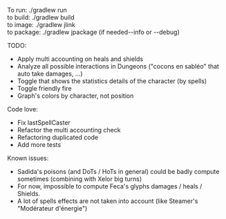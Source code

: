 To run: ./gradlew run  
to build: ./gradlew build  
to image: ./gradlew jlink  
to package: ./gradlew jpackage (if needed--info or --debug)

TODO:
- Apply multi accounting on heals and shields
- Analyze all possible interactions in Dungeons ("cocons en sabléo" that auto take damages, ...)
- Toggle that shows the statistics details of the character (by spells)
- Toggle friendly fire
- Graph's colors by character, not position

Code love:
- Fix lastSpellCaster
- Refactor the multi accounting check
- Refactoring duplicated code
- Add more tests

Known issues:
- Sadida's poisons (and DoTs / HoTs in general) could be badly compute sometimes (combining with Xelor big turns)
- For now, impossible to compute Feca's glyphs damages / heals / Shields.
- A lot of spells effects are not taken into account (like Steamer's "Modérateur d'énergie")
